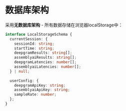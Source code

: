 # 数据库架构

采用**无数据库架构** - 所有数据存储在浏览器localStorage中：

```typescript
interface LocalStorageSchema {
  currentSession: {
    sessionId: string;
    startTime: string;
    deepgramResults: string[];
    assemblyaiResults: string[];
    deepgramLatencies: number[];
    assemblyaiLatencies: number[];
  } | null;
  
  userConfig: {
    deepgramApiKey: string;
    assemblyaiApiKey: string;
    sampleRate: number;
  };
}
```

